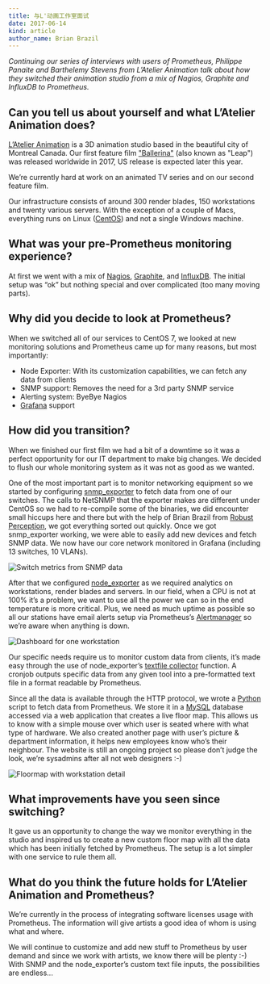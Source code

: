 ```yaml
---
title: 与L'动画工作室面试
date: 2017-06-14
kind: article
author_name: Brian Brazil
---
```


_Continuing our series of interviews with users of Prometheus, Philippe Panaite
and Barthelemy Stevens from L’Atelier Animation talk about how they switched
their animation studio from a mix of Nagios, Graphite and InfluxDB to
Prometheus._

## Can you tell us about yourself and what L’Atelier Animation does?

[L’Atelier Animation](http://www.latelieranimation.com/) is a 3D animation studio based in
the beautiful city of Montreal Canada. Our first feature film
["Ballerina"](http://www.imdb.com/title/tt2261287/combined) (also known as
"Leap") was released worldwide in 2017, US release is expected later this year.

We’re currently hard at work on an animated TV series and on our second feature
film.

Our infrastructure consists of around 300 render blades, 150 workstations and
twenty various servers. With the exception of a couple of Macs, everything runs
on Linux ([CentOS](https://www.centos.org/)) and not a single Windows machine.

## What was your pre-Prometheus monitoring experience?

At first we went with a mix of [Nagios](https://www.nagios.org/),
[Graphite](https://graphiteapp.org/), and
[InfluxDB](https://www.influxdata.com). The initial setup was “ok” but nothing
special and over complicated (too many moving parts).

## Why did you decide to look at Prometheus?

When we switched all of our services to CentOS 7, we looked at new monitoring
solutions and Prometheus came up for many reasons, but most importantly:

- Node Exporter: With its customization capabilities, we can fetch any data from clients
- SNMP support: Removes the need for a 3rd party SNMP service
- Alerting system: ByeBye Nagios
- [Grafana](https://grafana.com/) support

## How did you transition?

When we finished our first film we had a bit of a downtime so it was a perfect
opportunity for our IT department to make big changes. We decided to flush our
whole monitoring system as it was not as good as we wanted.

One of the most important part is to monitor networking equipment so we started
by configuring [snmp_exporter](https://github.com/prometheus/snmp_exporter/) to
fetch data from one of our switches. The calls to NetSNMP that the exporter
makes are different under CentOS so we had to re-compile some of the binaries,
we did encounter small hiccups here and there but with the help of Brian Brazil
from [Robust Perception](https://www.robustperception.io/), we got everything
sorted out quickly. Once we got snmp_exporter working, we were able to easily
add new devices and fetch SNMP data. We now have our core network monitored in
Grafana (including 13 switches, 10 VLANs).

![Switch metrics from SNMP data](/assets/blog/2017-06-14/switches.png)

After that we configured
[node_exporter](https://github.com/prometheus/node_exporter/) as we required
analytics on workstations, render blades and servers. In our field, when a CPU
is not at 100% it’s a problem, we want to use all the power we can so in the
end temperature is more critical. Plus, we need as much uptime as possible so
all our stations have email alerts setup via Prometheus’s
[Alertmanager](https://prometheus.io/docs/alerting/alertmanager/) so we’re
aware when anything is down.

![Dashboard for one workstation](/assets/blog/2017-06-14/workstation.png)

Our specific needs require us to monitor custom data from clients, it’s made
easy through the use of node_exporter’s [textfile
collector](https://github.com/prometheus/node_exporter#textfile-collector)
function. A cronjob outputs specific data from any given tool into a
pre-formatted text file in a format readable by Prometheus.

Since all the data is available through the HTTP protocol, we wrote a
[Python](https://www.python.org/) script to fetch data from Prometheus. We
store it in a [MySQL](https://www.mysql.com/) database accessed via a web
application that creates a live floor map. This allows us to know with a simple
mouse over which user is seated where with what type of hardware. We also
created another page with user’s picture & department information, it helps
new employees know who’s their neighbour. The website is still an ongoing
project so please don’t judge the look, we’re sysadmins after all not web
designers :-)

![Floormap with workstation detail](/assets/blog/2017-06-14/floormap.png)

## What improvements have you seen since switching?

It gave us an opportunity to change the way we monitor everything in the studio
and inspired us to create a new custom floor map with all the data which has
been initially fetched by Prometheus. The setup is a lot simpler with one
service to rule them all.

## What do you think the future holds for L’Atelier Animation and Prometheus?

We’re currently in the process of integrating software licenses usage with
Prometheus. The information will give artists a good idea of whom is using what
and where.

We will continue to customize and add new stuff to Prometheus by user demand
and since we work with artists, we know there will be plenty :-) With SNMP and
the node_exporter’s custom text file inputs, the possibilities are endless...
